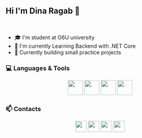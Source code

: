 ## Hi I'm Dina Ragab 👋
<br>

- 🎓 I'm student at O6U university  
- 🌱 I'm currently Learning Backend with .NET Core  
- 🚀 Currently building small practice projects  


  
### 💻 Languages & Tools  
<p align="center">
  <img src="https://cdn.jsdelivr.net/gh/devicons/devicon/icons/cplusplus/cplusplus-original.svg" width="40"/>  <img src="https://cdn.jsdelivr.net/gh/devicons/devicon/icons/csharp/csharp-original.svg" width="40"/>  <img src="https://cdn.jsdelivr.net/gh/devicons/devicon/icons/html5/html5-original.svg" width="40"/>  <img src="https://cdn.jsdelivr.net/gh/devicons/devicon/icons/css3/css3-original.svg" width="40"/> 
</p>



### 📫 Contacts  
<p align="center">
  <a href="https://www.linkedin.com/in/dina-ragab-7a263a298/"><img src="https://cdn.jsdelivr.net/gh/devicons/devicon/icons/linkedin/linkedin-original.svg" width="30"/></a>
  <a href="https://codeforces.com/profile/Dina.ragab">  <img src="https://cdn.iconscout.com/icon/free/png-512/free-codeforces-3628695-3029920.png" width="30"/></a>
  <a href="https://www.facebook.com/share/1BKMZVs7tg/"><img src="https://cdn.jsdelivr.net/gh/devicons/devicon/icons/facebook/facebook-original.svg" width="30"/></a>
<a href="mailto:dinaragab982005@gmail.com"><img src="https://cdn-icons-png.flaticon.com/512/281/281769.png" width="30"/></a>
</p>
<!--
**DinaRagab98/DinaRagab98** is a ✨ _special_ ✨ repository because its `README.md` (this file) appears on your GitHub profile.

Here are some ideas to get you started:

- 🔭 I’m currently working on ...
- 🌱 I’m currently learning ...
- 👯 I’m looking to collaborate on ...
- 🤔 I’m looking for help with ...
- 💬 Ask me about ...
- 📫 How to reach me: ...
- 😄 Pronouns: ...
- ⚡ Fun fact: ...
-->
